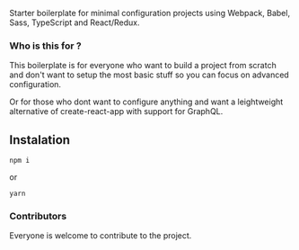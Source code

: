 Starter boilerplate for minimal configuration projects using Webpack, Babel, Sass, TypeScript and React/Redux.

### Who is this for ?
This boilerplate is for everyone who want to build a project from scratch and don't want to setup the most basic stuff so you can focus on advanced configuration.

Or for those who dont want to configure anything and want a leightweight alternative of create-react-app with support for GraphQL.

## Instalation

`npm i`

or

`yarn`

### Contributors

Everyone is welcome to contribute to the project.
